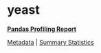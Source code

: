 # yeast

[**Pandas Profiling Report**](https://epistasislab.github.io/penn-ml-benchmarks/profile/yeast.html)

[Metadata](metadata.yaml) | [Summary Statistics](summary_stats.tsv)

